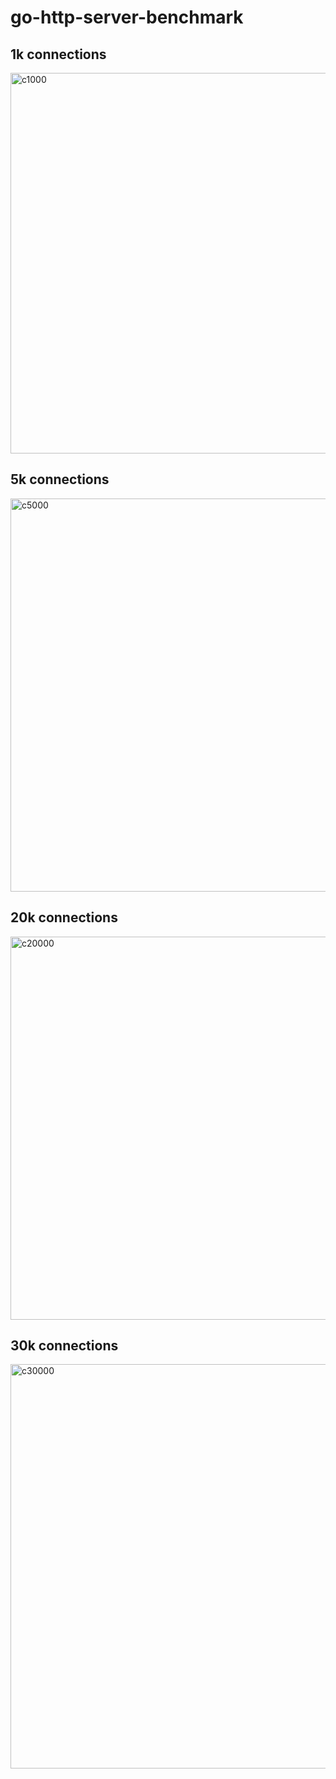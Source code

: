 # go-http-server-benchmark

## 1k connections
<img width="609" alt="c1000" src="https://user-images.githubusercontent.com/40462947/138948867-e5be0c1c-6d59-49a8-9537-ddf8fcdcf3a5.PNG">

## 5k connections
<img width="629" alt="c5000" src="https://user-images.githubusercontent.com/40462947/138948900-7457f7be-7937-48a6-8a9f-d8aba3ddce2b.PNG">

## 20k connections
<img width="613" alt="c20000" src="https://user-images.githubusercontent.com/40462947/138948922-d74627f6-db33-4098-9d47-238f416e0242.PNG">

## 30k connections
<img width="647" alt="c30000" src="https://user-images.githubusercontent.com/40462947/138948970-4d28843f-b12d-4250-a084-8d3dbbb86dba.PNG">
